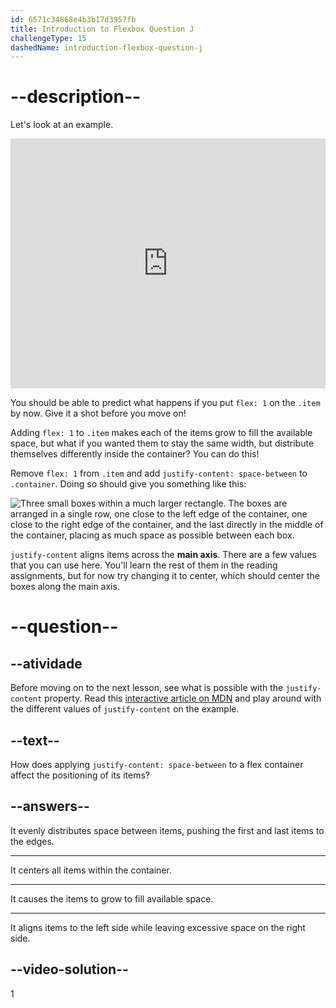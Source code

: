 ```yaml
---
id: 6571c34868e4b3b17d3957fb
title: Introduction to Flexbox Question J
challengeType: 15
dashedName: introduction-flexbox-question-j
---
```


# --description--

Let's look at an example.

<iframe allowfullscreen="true" allowpaymentrequest="true" allowtransparency="true" class="cp_embed_iframe " frameborder="0" height="400" width="100%" name="cp_embed_1" scrolling="no" src="https://codepen.io/TheOdinProjectExamples/embed/MWoyBzR?height=400&amp;default-tab=html%2Cresult&amp;slug-hash=MWoyBzR&amp;editable=true&amp;user=TheOdinProjectExamples&amp;name=cp_embed_1" style="width: 100%; overflow:hidden; display:block;" title="CodePen Embed" loading="lazy" id="cp_embed_MWoyBzR"></iframe>

You should be able to predict what happens if you put `flex: 1` on the `.item` by now. Give it a shot before you move on!

Adding `flex: 1` to `.item` makes each of the items grow to fill the available space, but what if you wanted them to stay the same width, but distribute themselves differently inside the container? You can do this!

Remove `flex: 1` from `.item` and add `justify-content: space-between` to `.container`. Doing so should give you something like this:

<img src="https://cdn.freecodecamp.org/curriculum/odin-project/flex-box/flexbox-05.png" alt="Three small boxes within a much larger rectangle. The boxes are arranged in a single row, one close to the left edge of the container, one close to the right edge of the container, and the last directly in the middle of the container, placing as much space as possible between each box." />

`justify-content` aligns items across the **main axis**. There are a few values that you can use here. You'll learn the rest of them in the reading assignments, but for now try changing it to center, which should center the boxes along the main axis.

# --question--

## --atividade

Before moving on to the next lesson, see what is possible with the `justify-content` property. Read this [interactive article on MDN](https://developer.mozilla.org/en-US/docs/Web/CSS/justify-content) and play around with the different values of `justify-content` on the example.

## --text--

How does applying `justify-content: space-between` to a flex container affect the positioning of its items?

## --answers--

It evenly distributes space between items, pushing the first and last items to the edges.

---

It centers all items within the container.

---

It causes the items to grow to fill available space.

---

It aligns items to the left side while leaving excessive space on the right side.

## --video-solution--

1
